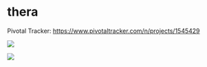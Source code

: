 # thera

Pivotal Tracker: https://www.pivotaltracker.com/n/projects/1545429

<a href="https://codeclimate.com/github/Thera169/thera"><img src="https://codeclimate.com/github/Thera169/thera/badges/gpa.svg" /></a>

<a href="https://travis-ci.org/Thera169/thera"><img src="https://travis-ci.org/Thera169/thera.svg?branch=master"></a>
